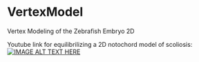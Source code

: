 # VertexModel
Vertex Modeling of the Zebrafish Embryo 2D

Youtube link for equilibrilizing a 2D notochord model of scoliosis: [![IMAGE ALT TEXT HERE](https://img.youtube.com/vi/QEsRCO74gfI/0.jpg)](https://youtu.be/QEsRCO74gfI)
